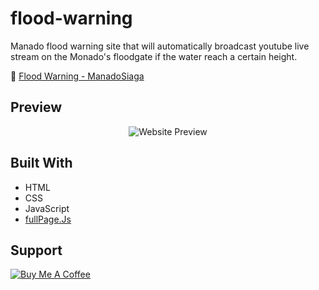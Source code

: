 # flood-warning
Manado flood warning site that will automatically broadcast youtube live stream on the Monado's floodgate if the water reach a certain height.

:ocean: [Flood Warning - ManadoSiaga](https://arwildo.github.io/flood-warning/)


## Preview
<p align="center">
  <img src="https://arwildo.github.io/assets/images/flood-warning.png?raw=true" alt="Website Preview"/>
</p>


## Built With

* HTML
* CSS
* JavaScript
* [fullPage.Js](https://github.com/alvarotrigo/fullPage.js/)


## Support

<a href="https://www.buymeacoffee.com/Arwildo " target="_blank"><img src="https://www.buymeacoffee.com/assets/img/custom_images/white_img.png" alt="Buy Me A Coffee" style="height: auto !important;width: auto !important;" ></a>
